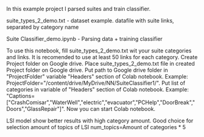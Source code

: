 In this example project I parsed suites and train classifier.

suite_types_2_demo.txt  - dataset example. datafile with suite links, separated by category name

Suite Classifier_demo.ipynb - Parsing data + training classifier


To use this notebook, fill suite_types_2_demo.txt wit your suite categories and links. It is recomended to use at least 50 links for each category. Create Project folder on Google drive. Place suite_types_2_demo.txt file in created Project folder on Google drive. Put path to Google drive folder in "ProjectFolder" variable "Headers" section of Colab notebook. Example: ProjectFolder="/content/drive/MyDrive/NN/SuiteClassifier1/". Put list of categories in variable of "Headers" section of Colab notebook. Example: "Captions=["CrashComisar","WaterWell","electric","evacuator","PCHelp","DoorBreak","Doors","GlassRepair"]". Now you can start Colab notebook.

LSI model show better results with high category amount. Good choice for selection amount of topics of LSI num_topics=Amount of categories * 5
